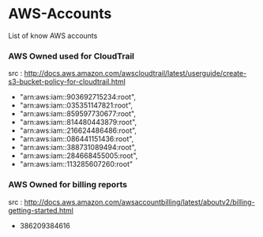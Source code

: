 # AWS-Accounts
List of know AWS accounts

### AWS Owned used for CloudTrail
src : http://docs.aws.amazon.com/awscloudtrail/latest/userguide/create-s3-bucket-policy-for-cloudtrail.html
* "arn:aws:iam::903692715234:root",
* "arn:aws:iam::035351147821:root",
* "arn:aws:iam::859597730677:root",
* "arn:aws:iam::814480443879:root",
* "arn:aws:iam::216624486486:root",
* "arn:aws:iam::086441151436:root",
* "arn:aws:iam::388731089494:root",
* "arn:aws:iam::284668455005:root",
* "arn:aws:iam::113285607260:root"

### AWS Owned for billing reports
src  : http://docs.aws.amazon.com/awsaccountbilling/latest/aboutv2/billing-getting-started.html
* 386209384616
